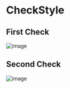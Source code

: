 # CheckStyle
  ## First Check
  ![image](https://user-images.githubusercontent.com/83694662/234325797-f66fc344-237e-4ead-90ee-b5ba7b57e627.png)
  
  ## Second Check
  ![image](https://user-images.githubusercontent.com/83694662/234326620-993a8239-0d1e-4bff-a1af-bf61bc900eb9.png)
